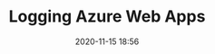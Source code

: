 ---
title: Logging Azure Web Apps
index: 20
layout: post
date: 2020-11-15 18:56
categories: 
    - Azure CLI
    - Azure WebApps
permalink: azure-cli/webapps/logging
tags: [
    az group create, 
    az appservice plan create, 
    az webapp create, 
    az configure --defaults,
    az webapp deployment source config
]
---